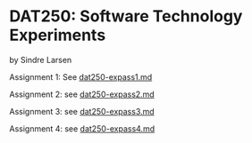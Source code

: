 # DAT250: Software Technology Experiments
by Sindre Larsen

Assignment 1: See [dat250-expass1.md](deliverables/dat250-expass1.md)

Assignment 2: see [dat250-expass2.md](deliverables/dat250-expass2.md)

Assignment 3: see [dat250-expass3.md](deliverables/dat250-expass3.md)

Assignment 4: see [dat250-expass4.md](deliverables/dat250-expass4.md)